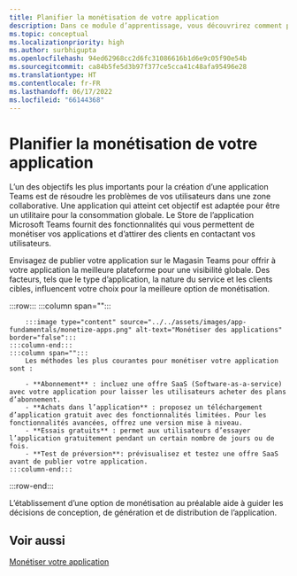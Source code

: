```yaml
---
title: Planifier la monétisation de votre application
description: Dans ce module d’apprentissage, vous découvrirez comment planifier la monétisation de votre application Microsoft Teams et comprendrez la meilleure option de monétisation pour une visibilité globale.
ms.topic: conceptual
ms.localizationpriority: high
ms.author: surbhigupta
ms.openlocfilehash: 94ed62968cc2d6fc31086616b1d6e9c05f90e54b
ms.sourcegitcommit: ca84b5fe5d3b97f377ce5cca41c48afa95496e28
ms.translationtype: HT
ms.contentlocale: fr-FR
ms.lasthandoff: 06/17/2022
ms.locfileid: "66144368"
---
```

# <a name="plan-to-monetize-your-app"></a>Planifier la monétisation de votre application

L’un des objectifs les plus importants pour la création d’une application Teams est de résoudre les problèmes de vos utilisateurs dans une zone collaborative. Une application qui atteint cet objectif est adaptée pour être un utilitaire pour la consommation globale. Le Store de l’application Microsoft Teams fournit des fonctionnalités qui vous permettent de monétiser vos applications et d’attirer des clients en contactant vos utilisateurs.

Envisagez de publier votre application sur le Magasin Teams pour offrir à votre application la meilleure plateforme pour une visibilité globale. Des facteurs, tels que le type d’application, la nature du service et les clients cibles, influencent votre choix pour la meilleure option de monétisation.

:::row:::
    :::column span="":::

        :::image type="content" source="../../assets/images/app-fundamentals/monetize-apps.png" alt-text="Monétiser des applications" border="false":::
    :::column-end:::
    :::column span="":::
        Les méthodes les plus courantes pour monétiser votre application sont :

        - **Abonnement** : incluez une offre SaaS (Software-as-a-service) avec votre application pour laisser les utilisateurs acheter des plans d’abonnement.
        - **Achats dans l’application** : proposez un téléchargement d’application gratuit avec des fonctionnalités limitées. Pour les fonctionnalités avancées, offrez une version mise à niveau.
        - **Essais gratuits** : permet aux utilisateurs d’essayer l’application gratuitement pendant un certain nombre de jours ou de fois.
        - **Test de préversion**: prévisualisez et testez une offre SaaS avant de publier votre application.
    :::column-end:::
:::row-end:::

<!--
In addition to these features, Teams store also lets you:

- **Free trials**: Offer your app to users for a time-limited usage, so that users can try the app features for a set number of days or times.
- **Test preview**: Preview and test a SaaS offer before you publish your app.-->

L’établissement d’une option de monétisation au préalable aide à guider les décisions de conception, de génération et de distribution de l’application.

## <a name="see-also"></a>Voir aussi

[Monétiser votre application](../deploy-and-publish/appsource/prepare/monetize-overview.md)

